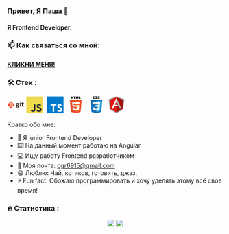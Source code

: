 ### Привет, Я Паша 👋
#### Я Frontend Developer.

### 📫 Как связаться со мной:

#### <a href="https://linktr.ee/pavelob7" target="_blank">  КЛИКНИ МЕНЯ!</a>

### :hammer_and_wrench: Стек :

<div>
 <img src="https://raw.githubusercontent.com/devicons/devicon/1119b9f84c0290e0f0b38982099a2bd027a48bf1/icons/git/git-original-wordmark.svg" title="Git" alt="Git" width="40" height="40"/>
  <img src="https://raw.githubusercontent.com/devicons/devicon/1119b9f84c0290e0f0b38982099a2bd027a48bf1/icons/javascript/javascript-original.svg" title="JavaScript" alt="JavaScript" width="40" height="40"/>&nbsp;
  <img src="https://raw.githubusercontent.com/devicons/devicon/1119b9f84c0290e0f0b38982099a2bd027a48bf1/icons/typescript/typescript-original.svg" title="TypeScript" alt="TypeScript" width="40" height="40"/>&nbsp;
    <img src="https://raw.githubusercontent.com/devicons/devicon/1119b9f84c0290e0f0b38982099a2bd027a48bf1/icons/html5/html5-original-wordmark.svg" title="HTML5" alt="HTML" width="40" height="40"/>&nbsp;
    <img src="https://raw.githubusercontent.com/devicons/devicon/1119b9f84c0290e0f0b38982099a2bd027a48bf1/icons/css3/css3-original-wordmark.svg"  title="CSS3" alt="CSS" width="40" height="40"/>&nbsp;
    <img src="https://raw.githubusercontent.com/devicons/devicon/1119b9f84c0290e0f0b38982099a2bd027a48bf1/icons/angularjs/angularjs-original.svg" title="Angular" alt="Angular" width="40" height="40"/>&nbsp;
</div>


Кратко обо мне:

- 👶 Я junior Frontend Developer
- ⌨️ На данный момент работаю на Angular
- 💻 Ищу работу Frontend разработчиком
- 💬 Моя почта: <a href="mailto:cgr6915@gmail.com"> cgr6915@gmail.com</a>
- 😄 Люблю: Чай, котиков, готовить, джаз. 
- ⚡ Fun fact: Обожаю программировать и хочу уделять этому всё свое время!


### :fire: Статистика :
<p align = "center" >
<img src = "https://github-readme-stats.vercel.app/api?username=Pavelob7&show_icons=true&theme=codeSTACKr" padding = "20px">

<img src = "https://github-readme-stats.vercel.app/api/top-langs/?username=Pavelob7&layout=compact&theme=codeSTACKr" padding = "20px">
</p>